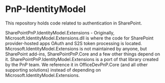 # PnP-IdentityModel

This repository holds code related to authentication in SharePoint.

SharePointPnP.IdentityModel.Extensions - Originally, Microsoft.IdentityModel.Extensions.dll is where the code for SharePoint provider-hosted apps OAuth and S2S token processing is located. Microsoft.IdentityModel.Extensions is not maintained by anyone, but SharePoint add-ins, SharePointPnP.Core and a few other things depend on it. SharePointPnP.IdentityModel.Extensions is a port of that library created by the PnP team. We reference it in OfficeDevPnP.Core (and all other supporting solutions) instead of depending on Microsoft.IdentityModel.Extensions.
